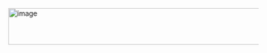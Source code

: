 <img width="756" height="74" alt="image" src="https://github.com/user-attachments/assets/e9a657b2-e5e2-44df-8dbe-586f40ea2599" />
